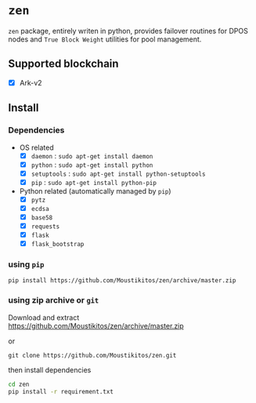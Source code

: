 # `zen`

`zen` package, entirely writen in python, provides failover routines for DPOS
nodes and `True Block Weight` utilities for pool management.

## Supported blockchain

 * [X] Ark-v2

## Install

### Dependencies

  - OS related
    * [X] `daemon` : `sudo apt-get install daemon`
    * [X] `python` : `sudo apt-get install python`
    * [X] `setuptools` : `sudo apt-get install python-setuptools`
    * [X] `pip` : `sudo apt-get install python-pip`

  - Python related (automatically managed by `pip`)
    * [X] `pytz`
    * [X] `ecdsa`
    * [X] `base58`
    * [X] `requests`
    * [X] `flask`
    * [X] `flask_bootstrap`

### using `pip`

`pip install https://github.com/Moustikitos/zen/archive/master.zip`

### using zip archive or `git`

Download and extract https://github.com/Moustikitos/zen/archive/master.zip 

or 

`git clone https://github.com/Moustikitos/zen.git`

then install dependencies

```bash
cd zen
pip install -r requirement.txt
```
